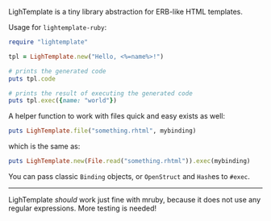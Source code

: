 
LighTemplate is a tiny library abstraction for ERB-like HTML templates.

Usage for `lightemplate-ruby`:

```ruby
require "lightemplate"

tpl = LighTemplate.new("Hello, <%=name%>!")

# prints the generated code
puts tpl.code

# prints the result of executing the generated code
puts tpl.exec({name: "world"})
```

A helper function to work with files quick and easy exists as well:

```ruby
puts LighTemplate.file("something.rhtml", mybinding)
```

which is the same as:

```ruby
puts LighTemplate.new(File.read("something.rhtml")).exec(mybinding)
```

You can pass classic `Binding` objects, or `OpenStruct` and `Hash`es to `#exec`.

---
LighTemplate *should* work just fine with mruby, because it does not use any regular expressions.
More testing is needed!
